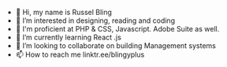 - 👋 Hi, my name is Russel Bling
- 👀 I’m interested in designing, reading and coding
- 💪 I'm proficient at PHP & CSS, Javascript. Adobe Suite as well.
- 🌱 I’m currently learning React .js
- 💞️ I’m looking to collaborate on building Management systems
- 📫 How to reach me linktr.ee/blingyplus

<!---
blingyplus/blingyplus is a ✨ special ✨ repository because its `README.md` (this file) appears on your GitHub profile.
You can click the Preview link to take a look at your changes.
--->
